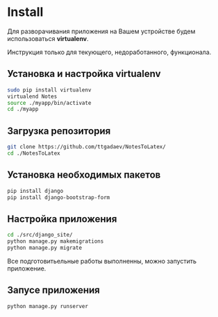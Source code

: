 # Install

Для разворачивания приложения на Вашем устройстве будем использоваться **virtualenv**.

Инструкция только для текующего, недоработанного, функционала.

## Установка и настройка **virtualenv**
```bash
sudo pip install virtualenv
virtualend Notes
source ./myapp/bin/activate
cd ./myapp
```

## Загрузка репозитория
```bash
git clone https://github.com/ttgadaev/NotesToLatex/
cd ./NotesToLatex
```

## Установка необходимых пакетов
```bash
pip install django
pip install django-bootstrap-form
```

## Настройка приложения
```bash
cd ./src/django_site/
python manage.py makemigrations
python manage.py migrate
```

Все подготовитьельные работы выполненны, можно запустить приложение. 

## Запусе приложения
```bash
python manage.py runserver
```



